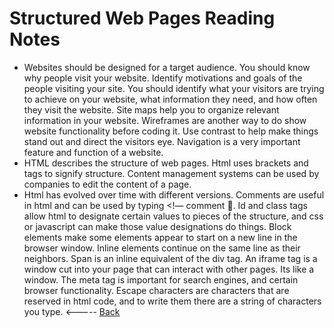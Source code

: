 # Structured Web Pages Reading Notes
- Websites should be designed for a target audience. You should know why people visit your website. Identify motivations and goals of the people visiting your site. You should identify what your visitors are trying to achieve on your website, what information they need, and how often they visit the website. Site maps help you to organize relevant information in your website. Wireframes are another way to do show website functionality before coding it. Use contrast to help make things stand out and direct the visitors eye. Navigation is a very important feature and function of a website. 
- HTML describes the structure of web pages. Html uses brackets and tags to signify structure. Content management systems can be used by companies to edit the content of a page.
- Html has evolved over time with different versions. Comments are useful in html and can be used by typing <!— comment . Id and class tags allow html to designate certain values to pieces of the structure, and css or javascript can make those value designations do things. Block elements make some elements appear to start on a new line in the browser window. Inline elements continue on the same line as their neighbors. Span is an inline equivalent of the div tag. An iframe tag is a window cut into your page that can interact with other pages. Its  like a window. The meta tag is important for search engines, and certain browser functionality. Escape characters are characters that are reserved in html code, and to write them there are a string of characters you type. 
<----- [Back](/reading-notes/README.md)